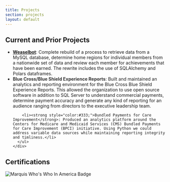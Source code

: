 ```yaml
---
title: Projects
section: projects
layout: default
---
```


<div class="hfeed">

  <div class="hentry post project-batch-title">
    <h2>Current and Prior Projects</h2>
  </div>

  <div class="hentry post">
    <div class="entry-summary">
      <ul class="project-list">
        <li><strong style="color:#333;"><a href="https://github.com/F3Nation-Community/weaselbot">Weaselbot</a></strong>: Complete rebuild of a process to 
        retrieve data from a MySQL database, determine home regions for individual members from a nationwide set of data and review each member for
        achievements that have been earned. The rewrite includes the use of SQLAlchemy and Polars dataframes. 
        </li>
        <li><strong style="color:#333;">Blue Cross/Blue Shield Experience Reports</strong>: Built and maintained an analytics and reporting environment for the Blue Cross Blue Shield Experience Reports. This allowed the organization to use open source software in addition to SQL Server to understand commercial payments, determine payment accuracy and generate any kind of reporting for an audience ranging from directors to the executive leadership team.</li>

        <li><strong style="color:#333;">Bundled Payments for Care Improvement</strong>: Produced an analytics platform around the Centers for Medicare and Medicaid Services (CMS) Bundled Payments for Care Improvement (BPCI) initiative. Using Python we could address variable data sources while maintaining reporting integrity and timliness.</li>
      </ul>
    </div>

  </div>

  <div class="hentry post project-batch-title">
    <h2>Certifications</h2>
  </div>

  <div data-iframe-width="150" data-iframe-height="270" data-share-badge-id="51a66dd8-846d-4bcb-8a6d-d52d6a5a97d1" data-share-badge-host="https://www.credly.com"></div><script type="text/javascript" async src="//cdn.credly.com/assets/utilities/embed.js"></script>

  <div data-iframe-width="150" data-iframe-height="270" data-share-badge-id="e5a2dbd1-36d0-412f-b584-c5b9eaa0e77a" data-share-badge-host="https://www.credly.com"></div><script type="text/javascript" async src="//cdn.credly.com/assets/utilities/embed.js"></script>

  <div data-iframe-width="150" data-iframe-height="270" data-share-badge-id="17c6eb34-817e-4b01-bd36-0f4e1f89710d" data-share-badge-host="https://www.credly.com"></div><script type="text/javascript" async src="//cdn.credly.com/assets/utilities/embed.js"></script>

  <div data-iframe-width="150" data-iframe-height="270" data-share-badge-id="b71791e4-19b1-4aaf-a8a3-2742f995b443" data-share-badge-host="https://www.credly.com"></div><script type="text/javascript" async src="//cdn.credly.com/assets/utilities/embed.js"></script>

  <div data-iframe-width="150" data-iframe-height="270" data-share-badge-id="64e6acdbdab64cb5a626e9fde1d0cba" data-share-badge-host="https://badges.marquiswhoswho.com"><img decoding="async" src="https://badges.marquiswhoswho.com/Badge/honoredlistee/64e6acdbdab64cb5a626e9fde1d0cba982c4a22323344c04b30917baeac223a3" alt="Marquis Who's Who In America Badge"></div>

</div>
